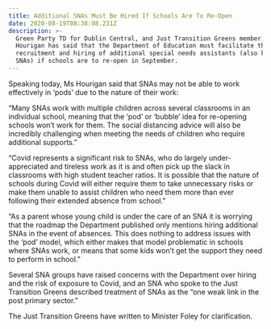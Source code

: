 ```yaml
---
title: Additional SNAs Must Be Hired If Schools Are To Re-Open
date: 2020-08-19T08:38:08.231Z
description: >-
  Green Party TD for Dublin Central, and Just Transition Greens member, Neasa
  Hourigan has said that the Department of Education must facilitate the
  recruitment and hiring of additional special needs assistants (also known as
  SNAs) if schools are to re-open in September.
---
```

Speaking today, Ms Hourigan said that SNAs may not be able to work effectively in ‘pods’ due to the nature of their work:

“Many SNAs work with multiple children across several classrooms in an individual school, meaning that the ‘pod’ or ‘bubble’ idea for re-opening schools won’t work for them. The social distancing advice will also be incredibly challenging when meeting the needs of children who require additional supports.”

“Covid represents a significant risk to SNAs, who do largely under-appreciated and tireless work as it is and often pick up the slack in classrooms with high student teacher ratios. It is possible that the nature of schools during Covid will either require them to take unnecessary risks or make them unable to assist children who need them more than ever following their extended absence from school.”

“As a parent whose young child is under the care of an SNA it is worrying that the roadmap the Department published only mentions hiring additional SNAs in the event of absences. This does nothing to address issues with the ‘pod’ model, which either makes that model problematic in schools where SNAs work, or means that some kids won’t get the support they need to perform in school.”

Several SNA groups have raised concerns with the Department over hiring and the risk of exposure to Covid, and an SNA who spoke to the Just Transition Greens described treatment of SNAs as the “one weak link in the post primary sector.”

The Just Transition Greens have written to Minister Foley for clarification.
